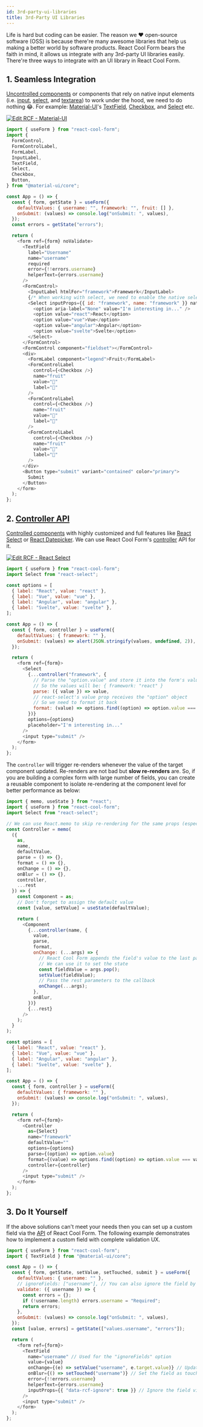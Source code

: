```yaml
---
id: 3rd-party-ui-libraries
title: 3rd-Party UI Libraries
---
```


Life is hard but coding can be easier. The reason we ❤️ open-source software (OSS) is because there're many awesome libraries that help us making a better world by software products. React Cool Form bears the faith in mind, it allows us integrate with any 3rd-party UI libraries easily. There're three ways to integrate with an UI library in React Cool Form.

## 1. Seamless Integration

[Uncontrolled components](https://reactjs.org/docs/uncontrolled-components.html) or components that rely on native input elements (i.e. [input](https://developer.mozilla.org/en-US/docs/Web/HTML/Element/input), [select](https://developer.mozilla.org/en-US/docs/Web/HTML/Element/select), and [textarea](https://developer.mozilla.org/en-US/docs/Web/HTML/Element/textarea)) to work under the hood, we need to do nothing 😂. For example: [Material-UI](https://material-ui.com)'s [TextField](https://material-ui.com/components/text-fields), [Checkbox](https://material-ui.com/components/checkboxes), and [Select](https://material-ui.com/components/selects) etc.

[![Edit RCF - Material-UI](https://codesandbox.io/static/img/play-codesandbox.svg)](https://codesandbox.io/s/rcf-material-ui-xyi0b?fontsize=14&hidenavigation=1&theme=dark)

```js
import { useForm } from "react-cool-form";
import {
  FormControl,
  FormControlLabel,
  FormLabel,
  InputLabel,
  TextField,
  Select,
  Checkbox,
  Button,
} from "@material-ui/core";

const App = () => {
  const { form, getState } = useForm({
    defaultValues: { username: "", framework: "", fruit: [] },
    onSubmit: (values) => console.log("onSubmit: ", values),
  });
  const errors = getState("errors");

  return (
    <form ref={form} noValidate>
      <TextField
        label="Username"
        name="username"
        required
        error={!!errors.username}
        helperText={errors.username}
      />
      <FormControl>
        <InputLabel htmlFor="framework">Framework</InputLabel>
        {/* When working with select, we need to enable the native select element or you can use the "NativeSelect" instead */}
        <Select inputProps={{ id: "framework", name: "framework" }} native>
          <option aria-label="None" value="I'm interesting in..." />
          <option value="react">React</option>
          <option value="vue">Vue</option>
          <option value="angular">Angular</option>
          <option value="svelte">Svelte</option>
        </Select>
      </FormControl>
      <FormControl component="fieldset"></FormControl>
      <div>
        <FormLabel component="legend">Fruit</FormLabel>
        <FormControlLabel
          control={<Checkbox />}
          name="fruit"
          value="🍎"
          label="🍎"
        />
        <FormControlLabel
          control={<Checkbox />}
          name="fruit"
          value="🍋"
          label="🍋"
        />
        <FormControlLabel
          control={<Checkbox />}
          name="fruit"
          value="🥝"
          label="🥝"
        />
      </div>
      <Button type="submit" variant="contained" color="primary">
        Submit
      </Button>
    </form>
  );
};
```

## 2. [Controller API](../api-reference/use-form#controller)

[Controlled components](https://reactjs.org/docs/forms.html#controlled-components) with highly customized and full features like [React Select](https://react-select.com) or [React Datepicker](https://reactdatepicker.com). We can use React Cool Form's [controller](../api-reference/use-form#controller) API for it.

[![Edit RCF - React Select](https://codesandbox.io/static/img/play-codesandbox.svg)](https://codesandbox.io/s/rcf-react-select-djsl1?fontsize=14&hidenavigation=1&theme=dark)

```js
import { useForm } from "react-cool-form";
import Select from "react-select";

const options = [
  { label: "React", value: "react" },
  { label: "Vue", value: "vue" },
  { label: "Angular", value: "angular" },
  { label: "Svelte", value: "svelte" },
];

const App = () => {
  const { form, controller } = useForm({
    defaultValues: { framework: "" },
    onSubmit: (values) => alert(JSON.stringify(values, undefined, 2)),
  });

  return (
    <form ref={form}>
      <Select
        {...controller("framework", {
          // Parse the "option.value" and store it into the form's values
          // So the values will be: { framework: "react" }
          parse: ({ value }) => value,
          // react-select's value prop receives the "option" object
          // So we need to format it back
          format: (value) => options.find((option) => option.value === value),
        })}
        options={options}
        placeholder="I'm interesting in..."
      />
      <input type="submit" />
    </form>
  );
};
```

The `controller` will trigger re-renders whenever the value of the target component updated. Re-renders are not bad but **slow re-renders** are. So, if you are building a complex form with large number of fields, you can create a reusable component to isolate re-rendering at the component level for better performance as below:

```js
import { memo, useState } from "react";
import { useForm } from "react-cool-form";
import Select from "react-select";

// We can use React.memo to skip re-rendering for the same props (especially for a heavy-computational component)
const Controller = memo(
  ({
    as,
    name,
    defaultValue,
    parse = () => {},
    format = () => {},
    onChange = () => {},
    onBlur = () => {},
    controller,
    ...rest
  }) => {
    const Component = as;
    // Don't forget to assign the default value
    const [value, setValue] = useState(defaultValue);

    return (
      <Component
        {...controller(name, {
          value,
          parse,
          format,
          onChange: (...args) => {
            // React Cool Form appends the field's value to the last parameter
            // We can use it to set the state
            const fieldValue = args.pop();
            setValue(fieldValue);
            // Pass the rest parameters to the callback
            onChange(...args);
          },
          onBlur,
        })}
        {...rest}
      />
    );
  }
);

const options = [
  { label: "React", value: "react" },
  { label: "Vue", value: "vue" },
  { label: "Angular", value: "angular" },
  { label: "Svelte", value: "svelte" },
];

const App = () => {
  const { form, controller } = useForm({
    defaultValues: { framework: "" },
    onSubmit: (values) => console.log("onSubmit: ", values),
  });

  return (
    <form ref={form}>
      <Controller
        as={Select}
        name="framework"
        defaultValue=""
        options={options}
        parse={(option) => option.value}
        format={(value) => options.find((option) => option.value === value)}
        controller={controller}
      />
      <input type="submit" />
    </form>
  );
};
```

## 3. Do It Yourself

If the above solutions can't meet your needs then you can set up a custom field via the [API](../api-reference/use-form#return-values) of React Cool Form. The following example demonstrates how to implement a custom field with complete validation UX.

```js
import { useForm } from "react-cool-form";
import { TextField } from "@material-ui/core";

const App = () => {
  const { form, getState, setValue, setTouched, submit } = useForm({
    defaultValues: { username: "" },
    // ignoreFields: ["username"], // You can also ignore the field by this option
    validate: ({ username }) => {
      const errors = {};
      if (!username.length) errors.username = "Required";
      return errors;
    },
    onSubmit: (values) => console.log("onSubmit: ", values),
  });
  const [value, errors] = getState(["values.username", "errors"]);

  return (
    <form ref={form}>
      <TextField
        name="username" // Used for the "ignoreFields" option
        value={value}
        onChange={(e) => setValue("username", e.target.value)} // Update the field's value and set it as touched
        onBlur={() => setTouched("username")} // Set the field as touched for displaying error (if it's not touched)
        error={!!errors.username}
        helperText={errors.username}
        inputProps={{ "data-rcf-ignore": true }} // Ignore the field via the pre-defined data attribute
      />
      <input type="submit" />
    </form>
  );
};
```
